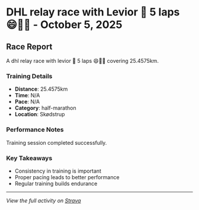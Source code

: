 # DHL relay race with Levior 🥳 5 laps 😄👌🏻 - October 5, 2025

## Race Report

A dhl relay race with levior 🥳 5 laps 😄👌🏻 covering 25.4575km.

### Training Details

- **Distance**: 25.4575km
- **Time**: N/A
- **Pace**: N/A
- **Category**: half-marathon
- **Location**: Skødstrup

### Performance Notes

Training session completed successfully.

### Key Takeaways

- Consistency in training is important
- Proper pacing leads to better performance
- Regular training builds endurance

---

_View the full activity on [Strava](https://www.strava.com/activities/15527823118)_
